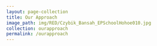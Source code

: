```yaml
---
layout: page-collection
title: Our Approach
image_path: img/RED/Czybik_Bansah_EPSchoolHohoe010.jpg
collection: ourapproach
permalink: /ourapproach
---
```

